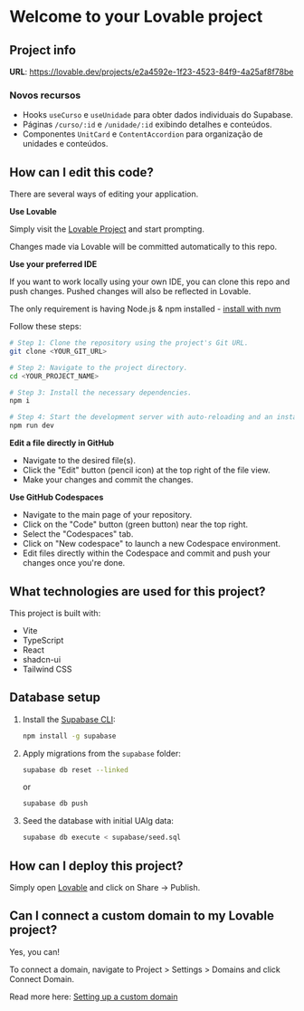 # Welcome to your Lovable project

## Project info

**URL**: https://lovable.dev/projects/e2a4592e-1f23-4523-84f9-4a25af8f78be

### Novos recursos

- Hooks `useCurso` e `useUnidade` para obter dados individuais do Supabase.
- Páginas `/curso/:id` e `/unidade/:id` exibindo detalhes e conteúdos.
- Componentes `UnitCard` e `ContentAccordion` para organização de unidades e conteúdos.

## How can I edit this code?

There are several ways of editing your application.

**Use Lovable**

Simply visit the [Lovable Project](https://lovable.dev/projects/e2a4592e-1f23-4523-84f9-4a25af8f78be) and start prompting.

Changes made via Lovable will be committed automatically to this repo.

**Use your preferred IDE**

If you want to work locally using your own IDE, you can clone this repo and push changes. Pushed changes will also be reflected in Lovable.

The only requirement is having Node.js & npm installed - [install with nvm](https://github.com/nvm-sh/nvm#installing-and-updating)

Follow these steps:

```sh
# Step 1: Clone the repository using the project's Git URL.
git clone <YOUR_GIT_URL>

# Step 2: Navigate to the project directory.
cd <YOUR_PROJECT_NAME>

# Step 3: Install the necessary dependencies.
npm i

# Step 4: Start the development server with auto-reloading and an instant preview.
npm run dev
```

**Edit a file directly in GitHub**

- Navigate to the desired file(s).
- Click the "Edit" button (pencil icon) at the top right of the file view.
- Make your changes and commit the changes.

**Use GitHub Codespaces**

- Navigate to the main page of your repository.
- Click on the "Code" button (green button) near the top right.
- Select the "Codespaces" tab.
- Click on "New codespace" to launch a new Codespace environment.
- Edit files directly within the Codespace and commit and push your changes once you're done.

## What technologies are used for this project?

This project is built with:

- Vite
- TypeScript
- React
- shadcn-ui
- Tailwind CSS

## Database setup

1. Install the [Supabase CLI](https://supabase.com/docs/guides/cli):
   ```sh
   npm install -g supabase
   ```
2. Apply migrations from the `supabase` folder:
   ```sh
   supabase db reset --linked
   ```
   or
   ```sh
   supabase db push
   ```
3. Seed the database with initial UAlg data:
   ```sh
   supabase db execute < supabase/seed.sql
   ```

## How can I deploy this project?

Simply open [Lovable](https://lovable.dev/projects/e2a4592e-1f23-4523-84f9-4a25af8f78be) and click on Share -> Publish.

## Can I connect a custom domain to my Lovable project?

Yes, you can!

To connect a domain, navigate to Project > Settings > Domains and click Connect Domain.

Read more here: [Setting up a custom domain](https://docs.lovable.dev/tips-tricks/custom-domain#step-by-step-guide)
